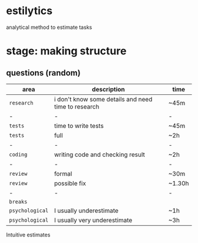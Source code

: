 # estilytics 
analytical method to estimate tasks

# stage: making structure

## questions (random)

| area | description | time |
|-|-|-|
| `research` | i don't know some details and need time to research | ~45m |
|-|-|-|
| `tests` | time to write tests | ~45m |
| `tests` | full  | ~2h |
| - | - | - |
| `coding` | writing code and checking result | ~2h |
| - | - | - |
| `review` | formal | ~30m |
| `review` | possible fix | ~1.30h |
| -| - | - |
| `breaks` |               |       |
| `psychological` | I usually underestimate | ~1h |
| `psychological` | I usually very underestimate | ~3h |

Intuitive estimates
